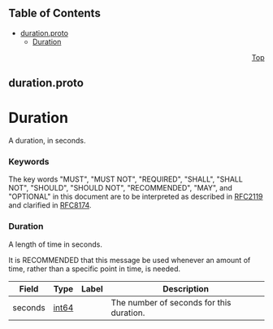 ## Table of Contents

- [duration.proto](#duration-proto)
    - [Duration](#proto-Duration)
  



<a name="duration-proto"></a>
<p align="right"><a href="#top">Top</a></p>

## duration.proto
# Duration
A duration, in seconds.

### Keywords
The key words "MUST", "MUST NOT", "REQUIRED", "SHALL", "SHALL NOT",
"SHOULD", "SHOULD NOT", "RECOMMENDED", "MAY", and "OPTIONAL" in this
document are to be interpreted as described in
[RFC2119](https://www.ietf.org/rfc/rfc2119) and clarified in
[RFC8174](https://www.ietf.org/rfc/rfc8174).


<a name="proto-Duration"></a>

### Duration
A length of time in seconds.

It is RECOMMENDED that this message be used whenever an amount of time,
rather than a specific point in time, is needed.


| Field | Type | Label | Description |
| ----- | ---- | ----- | ----------- |
| seconds | [int64](#int64) |  | The number of seconds for this duration. |





 <!-- end messages -->

 <!-- end enums -->

 <!-- end HasExtensions -->

 <!-- end services -->



